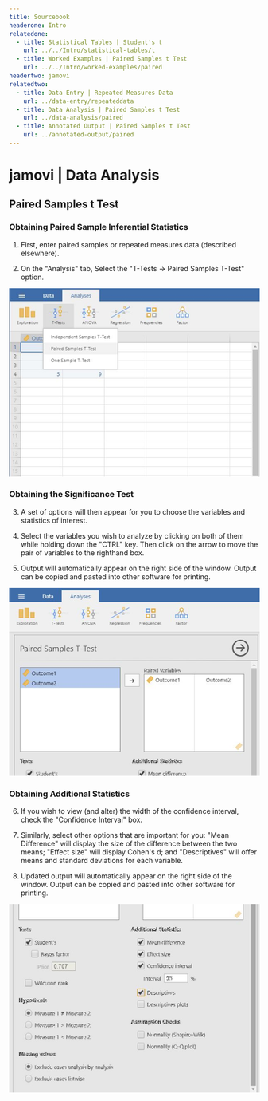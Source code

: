 ```yaml
---
title: Sourcebook
headerone: Intro
relatedone:
  - title: Statistical Tables | Student's t
    url: ../../Intro/statistical-tables/t
  - title: Worked Examples | Paired Samples t Test
    url: ../../Intro/worked-examples/paired
headertwo: jamovi
relatedtwo:
  - title: Data Entry | Repeated Measures Data
    url: ../data-entry/repeateddata
  - title: Data Analysis | Paired Samples t Test
    url: ../data-analysis/paired
  - title: Annotated Output | Paired Samples t Test
    url: ../annotated-output/paired
---
```


# jamovi | Data Analysis

## Paired Samples t Test

### Obtaining Paired Sample Inferential Statistics

1. First, enter paired samples or repeated measures data (described elsewhere). 

2. On the "Analysis" tab, Select the "T-Tests → Paired Samples T-Test" option.

<p align="center"><kbd><img src="paired1.png"></kbd></p>

### Obtaining the Significance Test

3. A set of options will then appear for you to choose the variables and statistics of interest.

4. Select the variables you wish to analyze by clicking on both of them while holding down the "CTRL" key. Then click on the arrow to move the pair of variables to the righthand box.

5. Output will automatically appear on the right side of the window. Output can be copied and pasted into other software for printing.

<p align="center"><kbd><img src="paired2.png"></kbd></p>

### Obtaining Additional Statistics 

6. If you wish to view (and alter) the width of the confidence interval, check the "Confidence Interval" box. 

7. Similarly, select other options that are important for you: "Mean Difference" will display the size of the difference between the two means; "Effect size" will display Cohen's d; and "Descriptives" will offer means and standard deviations for each variable.

8. Updated output will automatically appear on the right side of the window. Output can be copied and pasted into other software for printing.

<p align="center"><kbd><img src="paired3.png"></kbd></p>
